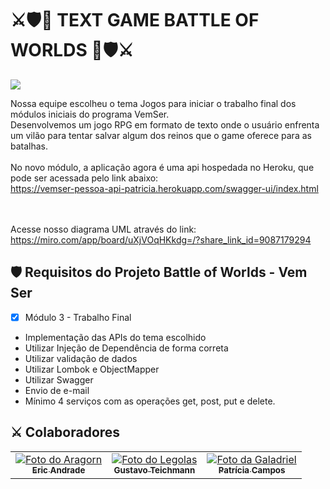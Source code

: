 # ⚔️🛡️🐲 TEXT GAME BATTLE OF WORLDS 🐲🛡️⚔️

<img src="https://1.bp.blogspot.com/-cKGGE9ZQTYs/XPmBmOoOyrI/AAAAAAAACg4/LghJtP1QmvclbeQ7-zMN2LiKVc9VH3ELwCLcBGAs/s1600/860-dragon-header-iStock-494839519.gif"/><br>

Nossa equipe escolheu o tema Jogos para iniciar o trabalho final dos módulos iniciais do programa VemSer. <br>
Desenvolvemos um jogo RPG em formato de texto onde o usuário enfrenta um vilão para tentar salvar algum dos reinos que o game oferece para as batalhas. <br><br>
No novo módulo, a aplicação agora é uma api hospedada no Heroku, que pode ser acessada pelo link abaixo: <br>
https://vemser-pessoa-api-patricia.herokuapp.com/swagger-ui/index.html

<br><br>
Acesse nosso diagrama UML através do link: https://miro.com/app/board/uXjVOqHKkdg=/?share_link_id=9087179294



## 🛡️ Requisitos do Projeto Battle of Worlds - Vem Ser

- [x] Módulo 3 - Trabalho Final
- Implementação das APIs do tema escolhido 
- Utilizar Injeção de Dependência de forma correta
- Utilizar validação de dados
- Utilizar Lombok e ObjectMapper
- Utilizar Swagger
- Envio de e-mail
- Mínimo 4 serviços com as operações get, post, put e delete.


## ⚔️ Colaboradores

<table>
  <tr>
    <td align="center">
      <a href="#">
        <img src="https://i.scdn.co/image/ab67706c0000bebb5c684489a9ff1b279bafbfd9" alt="Foto do Aragorn"/><br>
        <sub>
          <b>Eric Andrade</b>
        </sub>
      </a>
    </td>
    <td align="center">
      <a href="#">
        <img src="https://memegenerator.net/img/images/300x300/10016748.jpg" alt="Foto do Legolas"/><br>
        <sub>
          <b>Gustavo Teichmann</b>
        </sub>
      </a>
    </td>
    <td align="center">
      <a href="#">
        <img src="https://conteudo.imguol.com.br/c/entretenimento/c5/2019/12/17/cate-blanchett-como-galadriel-na-trilogia-o-senhor-dos-aneis-1576632321288_v2_300x300.png" alt="Foto da Galadriel"/><br>
        <sub>
          <b>Patrícia Campos</b>
        </sub>
      </a>
    </td>
  </tr>
</table>
